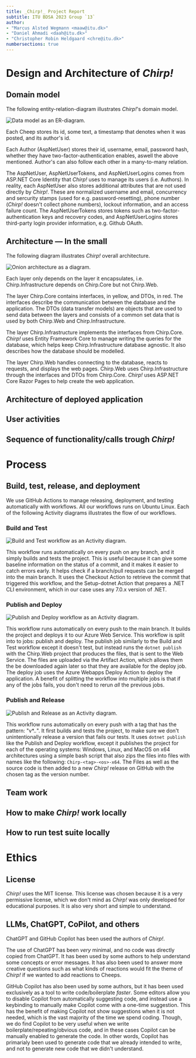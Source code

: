 ```yaml
---
title: _Chirp!_ Project Report
subtitle: ITU BDSA 2023 Group `13`
author:
- "Marcus Alsted Wegmann <maaw@itu.dk>"
- "Daniel Ahmadi <daah@itu.dk>"
- "Christopher Robin Heldgaard <chre@itu.dk>"
numbersections: true
---
```


# Design and Architecture of _Chirp!_

## Domain model
The following entity-relation-diagram illustrates _Chirp!_'s domain model.

![Data model as an ER-diagram.](./images/er_diagram.png)

Each Cheep stores its id, some text, a timestamp that denotes when it was posted, and its author's id.

Each Author (AspNetUser) stores their id, username, email, password hash, whether they have two-factor-authentication enables, aswell the above mentioned. Author's can also follow each other in a many-to-many relation.

The AspNetUser, AspNetUserTokens, and AspNetUserLogins comes from ASP.NET Core Identity that _Chirp!_ uses to manage its users (i.e. Authors). In reality, each AspNetUser also stores additional attributes that are not used directly by _Chirp!_. These are normalized username and email, concurrency and sercurity stamps (used for e.g. password-resetting), phone number (_Chirp!_ doesn't collect phone numbers), lockout information, and an access failure count.
The AspNetUserTokens stores tokens such as two-factor-authentication keys and recovery codes, and AspNetUserLogins stores third-party login provider information, e.g. Github OAuth.

## Architecture — In the small
The following diagram illustrates _Chirp!_ overall architecture.

![Onion architecture as a diagram.](./images/onion_architecture.png)

Each layer only depends on the layer it encapsulates, i.e. Chirp.Infrastructure depends on Chirp.Core but not Chirp.Web.

The layer Chirp.Core contains interfaces, in yellow, and DTOs, in red. The interfaces describe the communication between the database and the application. The DTOs (data transfer models) are objects that are used to send data between the layers and consists of a common set data that is used by both Chirp.Web and Chirp.Infrastructure.

The layer Chirp.Infrastructure implements the interfaces from Chirp.Core. _Chirp!_ uses Entity Framework Core to manage writing the queries for the database, which helps keep Chirp.Infrastructure database agnostic. It also describes how the database should be modelled.

The layer Chirp.Web handles connecting to the database, reacts to requests, and displays the web pages. Chirp.Web uses Chirp.Infrastructure through the interfaces and DTOs from Chirp.Core. _Chirp!_ uses ASP.NET Core Razor Pages to help create the web application.

## Architecture of deployed application

## User activities

## Sequence of functionality/calls trough _Chirp!_

# Process

## Build, test, release, and deployment
We use GitHub Actions to manage releasing, deployment, and testing automatically with workflows. All our workflows runs on Ubuntu Linux. Each of the following Activity diagrams illustrates the flow of our workflows.

### Build and Test
![Build and Test workflow as an Activity diagram.](./images/build_and_test.png)

This workflow runs automatically on every push on any branch, and it simply builds and tests the project. This is useful because it can give some baseline information on the status of a commit, and it makes it easier to catch errors early. It helps check if a branch/pull requests can be merged into the main branch. It uses the Checkout Action to retrieve the commit that triggered this workflow, and the Setup-dotnet Action that prepares a .NET CLI environment, which in our case uses any 7.0.x version of .NET.

### Publish and Deploy
![Publish and Deploy workflow as an Activity diagram.](./images/publish_and_deploy.png)

This workflow runs automatically on every push to the main branch. It builds the project and deploys it to our Azure Web Service. This workflow is split into to jobs: publish and deploy. The publish job similarly to the Build and Test workflow except it doesn't test, but instead runs the `dotnet publish` with the Chirp.Web project that produces the files, that is sent to the Web Service. The files are uploaded via the Artifact Action, which allows them the be downloaded again later so that they are available for the deploy job. The deploy job uses the Azure Webapps Deploy Action to deploy the application. A benefit of splitting the workflow into multiple jobs is that if any of the jobs fails, you don't need to rerun _all_ the previous jobs.

### Publish and Release
![Publish and Release as an Activity diagram.](./images/publish_and_release.png)

This workflow runs automatically on every push with a tag that has the pattern: "v*.*.*". It first builds and tests the project, to make sure we don't unintentionally release a version that fails our tests. It uses `dotnet publish` like the Publish and Deploy workflow, except it publishes the project for each of the operating systems: Windows, Linux, and MacOS on x64 architectures using a simple bash script that also zips the files into files with names like the following: `Chirp-<tag>-<os>-x64`. The Files as well as the source code is then added to a new _Chirp!_ release on GitHub with the chosen tag as the version number.

## Team work

## How to make _Chirp!_ work locally

## How to run test suite locally

# Ethics

## License
_Chirp!_ uses the MIT license. This license was chosen because it is a very permissive license, which we don't mind as _Chirp!_ was only developed for educational purposes. It is also very short and simple to understand.

## LLMs, ChatGPT, CoPilot, and others
ChatGPT and GitHub Copilot has been used the authors of _Chirp!_.

The use of ChatGPT has been _very_ minimal, and no code was directly copied from ChatGPT. It has been used by some authors to help understand some concepts or error messages. It has also been used to answer more creative questions such as what kinds of reactions would fit the theme of _Chirp!_ if we wanted to add reactions to Cheeps.

GitHub Copilot has also been used by some authors, but it has been used exclusively as a tool to write code/boilerplate _faster_. Some editors allow you to disable Copilot from automatically suggesting code, and instead use a keybinding to manually make Copilot come with a one-time suggestion. This has the benefit of making Copilot not show suggestions when it is not needed, which is the vast majority of the time we spend coding. Though, we do find Copilot to be very useful when we write boilerplate/repeating/obvious code, and in these cases Copilot can be manually enabled to generate the code. In other words, Copilot has primarialy been used to generate code that we already intended to write, and not to generate new code that we didn't understand.

